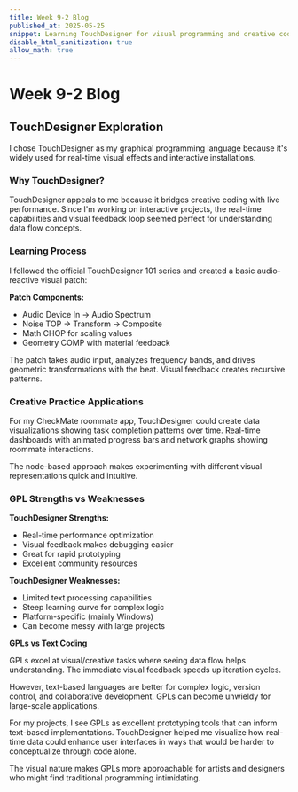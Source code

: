 ```yaml
---
title: Week 9-2 Blog
published_at: 2025-05-25
snippet: Learning TouchDesigner for visual programming and creative coding
disable_html_sanitization: true
allow_math: true
---
```


# Week 9-2 Blog

## TouchDesigner Exploration

I chose TouchDesigner as my graphical programming language because it's widely used for real-time visual effects and interactive installations.

### Why TouchDesigner?

TouchDesigner appeals to me because it bridges creative coding with live performance. Since I'm working on interactive projects, the real-time capabilities and visual feedback loop seemed perfect for understanding data flow concepts.

### Learning Process

I followed the official TouchDesigner 101 series and created a basic audio-reactive visual patch:

**Patch Components:**

- Audio Device In → Audio Spectrum
- Noise TOP → Transform → Composite
- Math CHOP for scaling values
- Geometry COMP with material feedback

The patch takes audio input, analyzes frequency bands, and drives geometric transformations with the beat. Visual feedback creates recursive patterns.

### Creative Practice Applications

For my CheckMate roommate app, TouchDesigner could create data visualizations showing task completion patterns over time. Real-time dashboards with animated progress bars and network graphs showing roommate interactions.

The node-based approach makes experimenting with different visual representations quick and intuitive.

### GPL Strengths vs Weaknesses

**TouchDesigner Strengths:**

- Real-time performance optimization
- Visual feedback makes debugging easier
- Great for rapid prototyping
- Excellent community resources

**TouchDesigner Weaknesses:**

- Limited text processing capabilities
- Steep learning curve for complex logic
- Platform-specific (mainly Windows)
- Can become messy with large projects

**GPLs vs Text Coding**

GPLs excel at visual/creative tasks where seeing data flow helps understanding. The immediate visual feedback speeds up iteration cycles.

However, text-based languages are better for complex logic, version control, and collaborative development. GPLs can become unwieldy for large-scale applications.

For my projects, I see GPLs as excellent prototyping tools that can inform text-based implementations. TouchDesigner helped me visualize how real-time data could enhance user interfaces in ways that would be harder to conceptualize through code alone.

The visual nature makes GPLs more approachable for artists and designers who might find traditional programming intimidating.
